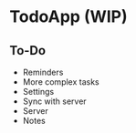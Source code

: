 # TodoApp (WIP)

## To-Do
- Reminders
- More complex tasks
- Settings
- Sync with server
- Server
- Notes

